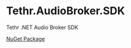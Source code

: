 # Tethr.AudioBroker.SDK
Tethr .NET Audio Broker SDK

[NuGet Package](https://www.nuget.org/packages/Tethr.AudioBroker/)
